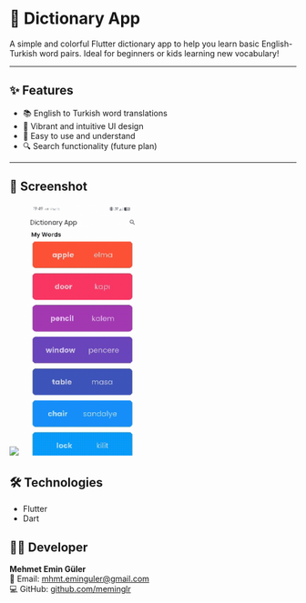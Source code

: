 # 📘 Dictionary App

A simple and colorful Flutter dictionary app to help you learn basic English-Turkish word pairs. Ideal for beginners or kids learning new vocabulary!

---

## ✨ Features

- 📚 English to Turkish word translations  
- 🎨 Vibrant and intuitive UI design  
- 🧠 Easy to use and understand  
- 🔍 Search functionality (future plan)

---

## 📱 Screenshot

<p float="left">
  <img src="screenshot.png" width="200" />
    &nbsp;
  <img src="gif.gif" width="200" />
</p>

## 🛠️ Technologies

- Flutter  
- Dart

## 👨‍💻 Developer

**Mehmet Emin Güler**  
📧 Email: [mhmt.eminguler@gmail.com](mailto:mhmt.eminguler@gmail.com)  
💻 GitHub: [github.com/meminglr](https://github.com/meminglr)
